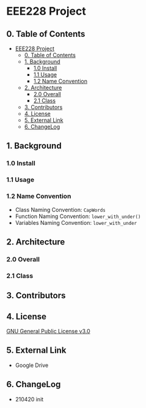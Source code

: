 # EEE228 Project

## 0. Table of Contents

- [EEE228 Project](#eee228-project)
  - [0. Table of Contents](#0-table-of-contents)
  - [1. Background](#1-background)
    - [1.0 Install](#10-install)
    - [1.1 Usage](#11-usage)
    - [1.2 Name Convention](#12-name-convention)
  - [2. Architecture](#2-architecture)
    - [2.0 Overall](#20-overall)
    - [2.1 Class](#21-class)
  - [3. Contributors](#3-contributors)
  - [4. License](#4-license)
  - [5. External Link](#5-external-link)
  - [6. ChangeLog](#6-changelog)

## 1. Background

### 1.0 Install

### 1.1 Usage

### 1.2 Name Convention

- Class Naming Convention: `CapWords`
- Function Naming Convention: `lower_with_under()`
- Variables Naming Convention: `lower_with_under`

## 2. Architecture

### 2.0 Overall

### 2.1 Class

## 3. Contributors

## 4. License

[GNU General Public License v3.0](LICENSE)

## 5. External Link

- Google Drive

## 6. ChangeLog

- 210420 init
